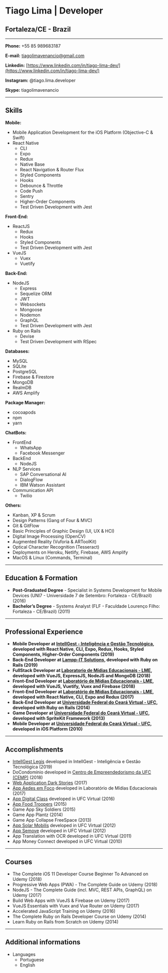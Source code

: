 # Tiago Lima | Developer
## Fortaleza/CE - Brazil

---

**Phone:** +55 85 989683187

**E-mail:** tiagolimavenancio@gmail.com

**Linkedin:** [https://www.linkedin.com/in/tiago-lima-dev/](https://www.linkedin.com/in/tiago-lima-dev/)

**Instagram:** @tiago.lima.developer

**Skype:** tiagolimavenancio

---

## Skills


**Mobile:**
* Mobile Application Development for the iOS Platform (Objective-C & Swift) 
* React Native 
  - CLI
  - Expo
  - Redux
  - Native Base
  - React Navigation & Router Flux
  - Styled Components
  - Hooks
  - Debounce & Throttle
  - Code Push
  - Sentry
  - Higher-Order Components
  - Test Driven Development with Jest
  
  
**Front-End:**
* ReactJS
  - Redux
  - Hooks
  - Styled Components
  - Test Driven Development with Jest
* VueJS
  - Vuex
  - Vuetify
  

**Back-End:**
* NodeJS 
  - Express
  - Sequelize ORM
  - JWT
  - Websockets
  - Mongoose
  - Nodemon
  - GraphQL
  - Test Driven Development with Jest
* Ruby on Rails
  - Devise 
  - Test Driven Development with RSpec

**Databases:**
* MySQL
* SQLite
* PostgreSQL
* Firebase & Firestore
* MongoDB
* RealmDB
* AWS Amplify


**Package Manager:**
* cocoapods
* npm
* yarn

**ChatBots:**
* FrontEnd
  - WhatsApp
  - Facebook Messenger
* BackEnd
  - NodeJS
* NLP Services
  - SAP Conversational AI
  - DialogFlow
  - IBM Watson Assistant
* Communication API
  - Twilio


**Others:**
* Kanban, XP & Scrum
* Design Patterns (Gang of Four & MVC)
* Git & GitFlow
* Basic Principles of Graphic Design (UI, UX & HCI)
* Digital Image Processing (OpenCV)
* Augmented Reality (Vuforia & ARToolKit)
* Optical Character Recognition (Tesseract)
* Deployments on Heroku, Netlify, Firebase, AWS Amplify
* MacOS & Linux (Commands, Terminal)


---

## Education & Formation

* **Post-Graduated Degree** - Specialist in Systems Development for Mobile Devices (UNI7 - Universidade 7 de Setembro: Fortaleza - CE/Brazil) (2016)
* **Bachelor’s Degree** - Systems Analyst (FLF - Faculdade Lourenço Filho: Fortaleza - CE/Brazil) (2011)


---


## Professional Experience
* **Mobile Developer at [IntellGest - Inteligência e Gestão Tecnológica](https://www.linkedin.com/company/intellgest/), developed with React Native, CLI, Expo, Redux, Hooks, Styled Components, Higher-Order Components (2019)** 
* **Back-End Developer at [Lampp-IT Solutions](https://www.lampp-it.com.br/), developed with Ruby on Rails (2019)**
* **FullStack Developer at [Laboratorio de Mídias Educacionais - LME](http://lme.ufc.br/), developed with VueJS, ExpressJS, NodeJS and MongoDB (2018)**
* **Front-End Developer at [Laboratório de Mídias Educacionais - LME](http://lme.ufc.br/), developed with VueJS, Vuetify, Vuex and Firebase (2018)**
* **Front-End Developer at [Laboratório de Mídias Educacionais - LME](http://lme.ufc.br/), developed with React Native, CLI, Expo and Redux (2017)**
* **Back-End Developer at [Universidade Federal do Ceará Virtual - UFC](http://portal.virtual.ufc.br/), developed with Ruby on Rails (2014)**
* **Game Developer at [Universidade Federal do Ceará Virtual - UFC](http://portal.virtual.ufc.br/), developed with SpriteKit Framework (2013)**
* **Mobile Developer at [Universidade Federal do Ceará Virtual - UFC](http://portal.virtual.ufc.br/), developed in iOS Platform (2010)**



---



## Accomplishments
* [IntellGest Legis](https://apps.apple.com/us/app/intellgest-legis/id1478737517?ls=1) developed in IntellGest - Inteligência e Gestão Tecnológica (2019)
* DoCondomínio developed in [Centro de Empreendedorismo da UFC (CEMP)](https://www.linkedin.com/company/cempufc/) (2018)
* [Web Application Dark Stories](http://dark-stories.herokuapp.com/) (2017)
* [App Aedes em Foco](https://itunes.apple.com/br/app/aedes-em-foco-lme/id1146901883?l=en&mt=8) developed in Laboratório de Mídias Educacionais (2017)
* [App Digital Class](https://itunes.apple.com/br/app/digital-class/id1199107757?l=en&mt=8) developed in UFC Virtual (2016)
* [App Food Troopers](http://tribunadoceara.uol.com.br/noticias/tecnologia/cearenses-criam-aplicativo-com-informacoes-sobre-food-trucks-de-fortaleza/) (2015)
* Game App Sky Soldiers (2015)
* Game App Plantz (2014)
* Game App Collapse FreeSpace (2013)
* [App Solar Mobilis](https://itunes.apple.com/br/app/solar-mobilis/id1213025314?l=en&mt=8) developed in UFC Virtual (2012)
* [App Semove](https://play.google.com/store/apps/details?id=com.semove) developed in UFC Virtual (2012)
* App Translation with OCR developed in UFC Virtual (2011) 
* App Money Connect developed in UFC Virtual (2010) 


---

## Courses

* The Complete iOS 11 Developer Course Beginner To Advanced on Udemy (2018)
* Progressive Web Apps (PWA) - The Complete Guide on Udemy (2018)
* NodeJS - The Complete Guide (incl. MVC, REST APIs, GraphQL) on Udemy (2017)
* Build Web Apps with VueJS & Firebase on Udemy (2017)
* VueJS Essentials with Vuex and Vue Router on Udemy (2017)
* Accelerated JavaScript Training on Udemy (2016)
* The Complete Ruby on Rails Developer Course on Udemy (2014)
* Learn Ruby on Rails from Scratch on Udemy (2014)



---

## Additional informations

* Languages 
  - Portuguese
  - English





